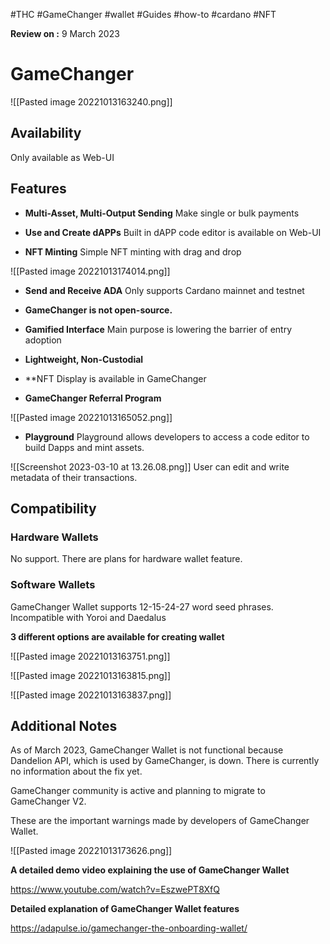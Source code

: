 #THC #GameChanger #wallet #Guides #how-to #cardano #NFT

**Review on :** 9 March 2023

# GameChanger

![[Pasted image 20221013163240.png]]



## Availability

Only available as Web-UI

## Features

- **Multi-Asset, Multi-Output Sending**
Make single or bulk payments

- **Use and Create dAPPs**
Built in dAPP code editor is available on Web-UI

- **NFT Minting**
Simple NFT minting with drag and drop

![[Pasted image 20221013174014.png]]

- **Send and Receive ADA**
Only supports Cardano mainnet and testnet

- **GameChanger is not open-source.**

- **Gamified Interface**
Main purpose is lowering the barrier of entry adoption

- **Lightweight, Non-Custodial**

- **NFT Display is available in GameChanger

- **GameChanger Referral Program**

![[Pasted image 20221013165052.png]]

- **Playground**
Playground allows developers to access a code editor to build Dapps and mint assets.

![[Screenshot 2023-03-10 at 13.26.08.png]]
User can edit and write metadata of their transactions.


## Compatibility


### Hardware Wallets

No support. There are plans for hardware wallet feature.

### Software Wallets

GameChanger Wallet  supports 12-15-24-27 word seed phrases.
Incompatible with Yoroi and Daedalus


**3 different options are available for creating wallet**

![[Pasted image 20221013163751.png]]


![[Pasted image 20221013163815.png]]


![[Pasted image 20221013163837.png]]



## Additional Notes

As of March 2023, GameChanger Wallet is not functional because Dandelion API, which is used by GameChanger, is down. There is currently no information about the fix yet.

GameChanger community is active and planning to migrate to GameChanger V2.

These are the important warnings made by developers of GameChanger Wallet.

![[Pasted image 20221013173626.png]]





**A detailed demo video explaining the use of GameChanger Wallet**

https://www.youtube.com/watch?v=EszwePT8XfQ



**Detailed explanation of GameChanger Wallet features**

https://adapulse.io/gamechanger-the-onboarding-wallet/